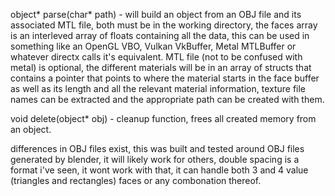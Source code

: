 object* parse(char* path) - will build an object from an OBJ file and its associated MTL file, both must be in the working directory, the faces array is an interleved array of floats containing all the data, this can be used in something like an OpenGL VBO, Vulkan VkBuffer, Metal MTLBuffer or whatever directx calls it's equivalent. MTL file (not to be confused with metal) is optional, the different materials will be in an array of structs that contains a pointer that points to where the material starts in the face buffer as well as its length and all the relevant material information, texture file names can be extracted and the appropriate path can be created with them.

void delete(object* obj) - cleanup function, frees all created memory from an object.

differences in OBJ files exist, this was built and tested around OBJ files generated by blender, it will likely work for others, double spacing is a format i've seen, it wont work with that, it can handle both 3 and 4 value (triangles and rectangles) faces or any combonation thereof.